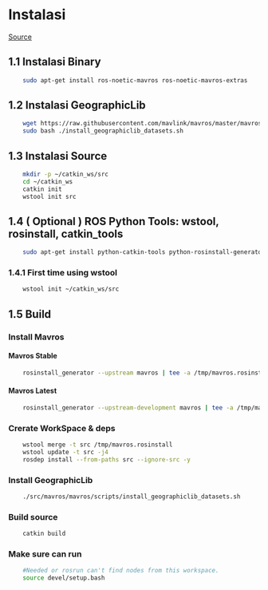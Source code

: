 # Instalasi

[Source](https://docs.px4.io/main/en/ros/mavros_installation.html)

## 1.1 Instalasi Binary

```sh
    sudo apt-get install ros-noetic-mavros ros-noetic-mavros-extras
```

## 1.2 Instalasi GeographicLib

```sh
    wget https://raw.githubusercontent.com/mavlink/mavros/master/mavros/scripts/install_geographiclib_datasets.sh
    sudo bash ./install_geographiclib_datasets.sh  
```

## 1.3 Instalasi Source

```sh
    mkdir -p ~/catkin_ws/src
    cd ~/catkin_ws
    catkin init
    wstool init src
```

## 1.4 ( Optional ) ROS Python Tools: wstool, rosinstall, catkin_tools

```sh
    sudo apt-get install python-catkin-tools python-rosinstall-generator -y
```

### 1.4.1 First time using wstool

```sh
    wstool init ~/catkin_ws/src
```

## 1.5 Build

### Install Mavros
#### Mavros Stable

```sh
    rosinstall_generator --upstream mavros | tee -a /tmp/mavros.rosinstall
```

#### Mavros Latest

```sh
    rosinstall_generator --upstream-development mavros | tee -a /tmp/mavros.rosinstall
```

### Crerate WorkSpace & deps

```sh
    wstool merge -t src /tmp/mavros.rosinstall
    wstool update -t src -j4
    rosdep install --from-paths src --ignore-src -y
```

### Install GeographicLib

```sh
    ./src/mavros/mavros/scripts/install_geographiclib_datasets.sh
```

### Build source

```sh
    catkin build
```

### Make sure can run

```sh
    #Needed or rosrun can't find nodes from this workspace.
    source devel/setup.bash
```